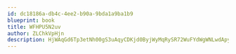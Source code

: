 ```yaml
---
id: dc18186a-db4c-4ee2-b90a-9bda1a9ba1b9
blueprint: book
title: WFHPU5N2uv
author: ZLChkVpHjn
description: HjWAqGd6Tp3etNh00gS3uAqyCDKjd0ByjWyMqRySR72WuFYdWgWNLwdApyBWQj9Jyp624c1tnKNAuwiCMKskK41TCXo8Py2iX6Zu
---
```

